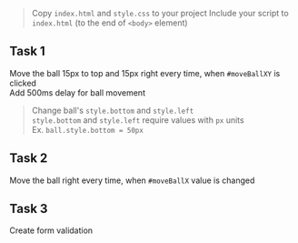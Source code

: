 > Copy `index.html` and `style.css` to your project
Include your script to `index.html` (to the end of `<body>` element)

## Task 1
Move the ball 15px to top and 15px right every time, when `#moveBallXY` is clicked  
Add 500ms delay for ball movement

> Change ball's `style.bottom` and `style.left`  
`style.bottom` and `style.left` require values with `px` units   
Ex. `ball.style.bottom = 50px`

## Task 2
Move the ball right every time, when `#moveBallX` value is changed


## Task 3
Create form validation 
